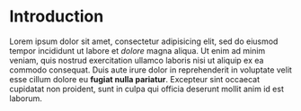 # Introduction
Lorem ipsum dolor sit amet, consectetur adipisicing elit, sed do eiusmod tempor incididunt ut labore et *dolore* magna aliqua. Ut enim ad minim veniam, quis nostrud exercitation ullamco laboris nisi ut aliquip ex ea commodo consequat. Duis aute irure dolor in reprehenderit in voluptate velit esse cillum dolore eu **fugiat nulla pariatur**. Excepteur sint occaecat cupidatat non proident, sunt in culpa qui officia deserunt mollit anim id est laborum.
